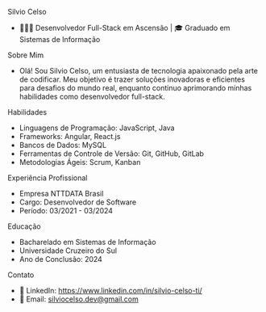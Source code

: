  Silvio Celso
- 👨🏽‍💻 Desenvolvedor Full-Stack em Ascensão | 🎓 Graduado em Sistemas de Informação

 Sobre Mim
- Olá! Sou Silvio Celso, um entusiasta de tecnologia apaixonado pela arte de codificar. Meu objetivo é trazer soluções inovadoras e eficientes para desafios do mundo real, enquanto continuo aprimorando minhas habilidades como desenvolvedor full-stack.

Habilidades
- Linguagens de Programação: JavaScript, Java
- Frameworks: Angular, React.js
- Bancos de Dados: MySQL
- Ferramentas de Controle de Versão: Git, GitHub, GitLab
- Metodologias Ágeis: Scrum, Kanban

Experiência Profissional
- Empresa NTTDATA Brasil
- Cargo: Desenvolvedor de Software
- Período: 03/2021 - 03/2024

Educação
- Bacharelado em Sistemas de Informação
- Universidade Cruzeiro do Sul
- Ano de Conclusão: 2024

Contato
- 🔗 LinkedIn: https://www.linkedin.com/in/silvio-celso-ti/
- 📧 Email: silviocelso.dev@gmail.com


<!---![Silvio's github stats](https://github-readme-stats.vercel.app/api?username=Silvio-Hub&show_icons=true&theme=radical)

<!--<details>
 <summary> Desempenho </b></summary> 
</details>-->

<!--
**Silvio-Hub/Silvio-Hub** is a ✨ _special_ ✨ repository because its `README.md` (this file) appears on your GitHub profile.

Here are some ideas to get you started:

- 🔭 I’m currently working on ...
- 🌱 I’m currently learning ...
- 👯 I’m looking to collaborate on ...
- 🤔 I’m looking for help with ...
- 💬 Ask me about ...
- 📫 How to reach me: ...
- 😄 Pronouns: ...
- ⚡ Fun fact: ...
-->
